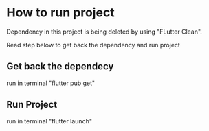 # How to run project
Dependency in this project is being deleted by using "FLutter Clean".

Read step below to get back the dependency and run project


## Get back the dependecy 
run in terminal "flutter pub get"

## Run Project
run in terminal "flutter launch"
